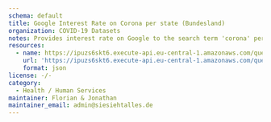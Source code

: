```yaml
---
schema: default
title: Google Interest Rate on Corona per state (Bundesland)
organization: COVID-19 Datasets
notes: Provides interest rate on Google to the search term 'corona' per state (Bundesland)
resources:
  - name: https://ipuzs6skt6.execute-api.eu-central-1.amazonaws.com/query/coronagoogle
    url: 'https://ipuzs6skt6.execute-api.eu-central-1.amazonaws.com/query/coronagoogle'
    format: json
license: -/-
category:
  - Health / Human Services
maintainer: Florian & Jonathan
maintainer_email: admin@siesiehtalles.de
---
```

